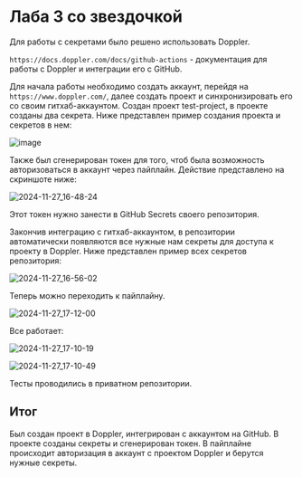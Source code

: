 # Лаба 3 со звездочкой

Для работы с секретами было решено использовать Doppler. 

`https://docs.doppler.com/docs/github-actions` - документация для работы с Doppler и интеграции его с GitHub.

Для начала работы необходимо создать аккаунт, перейдя на `https://www.doppler.com/`, далее создать проект и синхронизировать его со своим гитхаб-аккаунтом. Создан проект test-project, в проекте созданы два секрета. Ниже представлен пример создания проекта и секретов в нем:

![image](https://github.com/user-attachments/assets/c608faa9-eb0f-4081-8742-73f65ec5a0ad)

Также был сгенерирован токен для того, чтоб была возможность авторизоваться в аккаунт через пайплайн. Действие представлено на скриншоте ниже:

![2024-11-27_16-48-24](https://github.com/user-attachments/assets/6d493f28-63f4-4888-8278-74a73888e778)

Этот токен нужно занести в GitHub Secrets своего репозитория.

Закончив интеграцию с гитхаб-аккаунтом, в репозитории автоматически появляются все нужные нам секреты для доступа к проекту в Doppler. Ниже представлен пример всех секретов репозитория:

![2024-11-27_16-56-02](https://github.com/user-attachments/assets/8c18f091-3807-403f-8109-29ddc7485345)

Теперь можно переходить к пайплайну.

![2024-11-27_17-12-00](https://github.com/user-attachments/assets/391a3c92-3136-4a86-a1d3-5cb79dfc816b)

Все работает:

![2024-11-27_17-10-19](https://github.com/user-attachments/assets/583d9cc9-31ef-4f84-aaac-3021236cc5cf)

![2024-11-27_17-10-49](https://github.com/user-attachments/assets/0d6abc9b-adbc-46d8-87b9-0dd7453b030f)

Тесты проводились в приватном репозитории.

## Итог

Был создан проект в Doppler, интегрирован с аккаунтом на GitHub. В проекте созданы секреты и сгенерирован токен. В пайплайне происходит авторизация в аккаунт с проектом Doppler и берутся нужные секреты.
